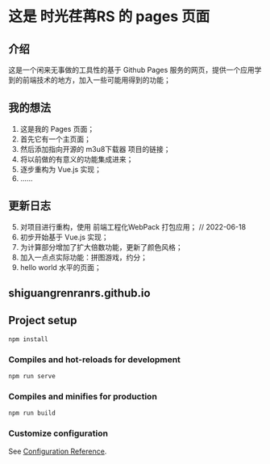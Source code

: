 # 这是 时光荏苒RS 的 pages 页面

## 介绍

这是一个闲来无事做的工具性的基于 Github Pages 服务的网页，提供一个应用学到的前端技术的地方，加入一些可能用得到的功能；

## 我的想法
1. 这是我的 Pages 页面；
2. 首先它有一个主页面；
2. 然后添加指向开源的 m3u8下载器 项目的链接；
3. 将以前做的有意义的功能集成进来；
4. 逐步重构为 Vue.js 实现；
5. ……

## 更新日志

5. 对项目进行重构，使用 前端工程化WebPack 打包应用；    // 2022-06-18
4. 初步开始基于 Vue.js 实现；
3. 为计算部分增加了扩大倍数功能，更新了颜色风格；
2. 加入一点点实际功能：拼图游戏，约分；
1. hello world 水平的页面；


## shiguangrenranrs.github.io

## Project setup

```
npm install
```

### Compiles and hot-reloads for development

```
npm run serve
```

### Compiles and minifies for production

```
npm run build
```

### Customize configuration

See [Configuration Reference](https://cli.vuejs.org/config/).




